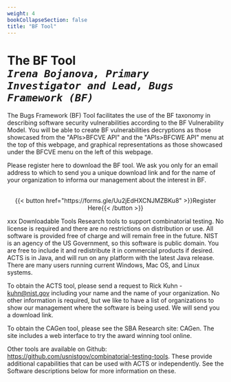 ```yaml
---
weight: 4
bookCollapseSection: false
title: "BF Tool"
---
```

# The BF Tool <br/>_`Irena Bojanova, Primary Investigator and Lead, Bugs Framework (BF)`_

The Bugs Framework (BF) Tool facilitates the use of the BF taxonomy in describing software security vulnerabilities according to the BF Vulnerability Model. You will be able to create BF vulnerabilities decryptions as those showcased from the "APIs>BFCVE API" and the  "APIs>BFCWE API" menu at the top of this webpage, and graphical representations as those showcased under the BFCVE menu on the left of this webpage.

Please register here to download the BF tool. We ask you only for an email address to which to send you a unique download link and for the name of your organization to informa our management about the interest in BF.
<br/><br/>
<div style="text-align:center">{{< button href="https://forms.gle/Uu2jEdHXCNJMZBKu8" >}}Register Here{{< /button >}}</div>


xxx
Downloadable Tools
Research tools to support combinatorial testing. No license is required and there are no restrictions on distribution or use. All software is provided free of charge and will remain free in the future. NIST is an agency of the US Government, so this software is public domain. You are free to include it and redistribute it in commercial products if desired. ACTS is in Java, and will run on any platform with the latest Java release.  There are many users running current Windows, Mac OS, and Linux systems. 

To obtain the ACTS tool, please send a request to Rick Kuhn - kuhn@nist.gov  including your name and the name of your organization. No other information is required, but we like to have a list of organizations to show our management where the software is being used. We will send you a download link.

To obtain the CAGen tool, please see the SBA Research site:  CAGen.  The site includes a web interface to try the award winning tool online. 

Other tools are available on Github:  https://github.com/usnistgov/combinatorial-testing-tools.  These provide additional capabilities that can be used with ACTS or independently. See the Software descriptions below for more information on these. 
